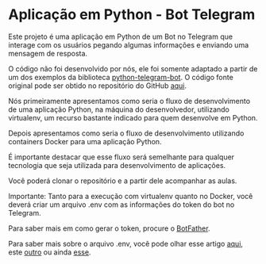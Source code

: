 # Aplicação em Python - Bot Telegram

Este projeto é uma aplicação em Python de um Bot no Telegram que interage com os usuários pegando algumas informações e enviando uma mensagem de resposta.

O código não foi desenvolvido por nós, ele foi somente adaptado a partir de um dos exemplos da biblioteca [python-telegram-bot](https://python-telegram-bot.readthedocs.io/en/stable/intro.html). O código fonte original pode ser obtido no repositório do GitHub [aqui](https://github.com/python-telegram-bot/python-telegram-bot/tree/master/examples).

Nós primeiramente apresentamos como seria o fluxo de desenvolvimento de uma aplicação Python, na máquina do desenvolvedor, utilizando virtualenv, um recurso bastante indicado para quem desenvolve em Python.

Depois apresentamos como seria o fluxo de desenvolvimento utilizando containers Docker para uma aplicação Python.

É importante destacar que esse fluxo será semelhante para qualquer tecnologia que seja utilizada para desenvolvimento de aplicações.

Você poderá clonar o repositório e a partir dele acompanhar as aulas.

Importante: Tanto para a execução com virtualenv quanto no Docker, você deverá criar um arquivo .env com as informações do token do bot no Telegram.

Para saber mais em como gerar o token, procure o [BotFather](https://telegram.me/botfather).

Para saber mais sobre o arquivo .env, você pode olhar esse artigo [aqui](https://dev.to/jeffrey_barbosa/how-to-create-a-dotenv-file-for-your-python-application-1g6), este [outro](https://www.delftstack.com/pt/howto/python/dotenv-python/) ou ainda [esse](https://www.digitalocean.com/community/tutorials/how-to-use-dotenv-to-manage-environment-variables-in-python-3-and-django-apps).
